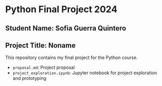 # Python Final Project 2024
## Student Name: Sofia Guerra Quintero
## Project Title: Noname
This repository contains my final project for the Python course.
- `proposal.md`: Project proposal
- `project_exploration.ipynb`: Jupyter notebook for project exploration and prototyping
